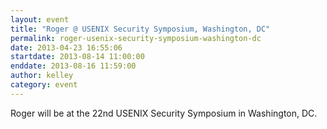 ```yaml
---
layout: event
title: "Roger @ USENIX Security Symposium, Washington, DC"
permalink: roger-usenix-security-symposium-washington-dc
date: 2013-04-23 16:55:06
startdate: 2013-08-14 11:00:00
enddate: 2013-08-16 11:59:00
author: kelley
category: event
---
```


Roger will be at the 22nd USENIX Security Symposium in Washington, DC.
